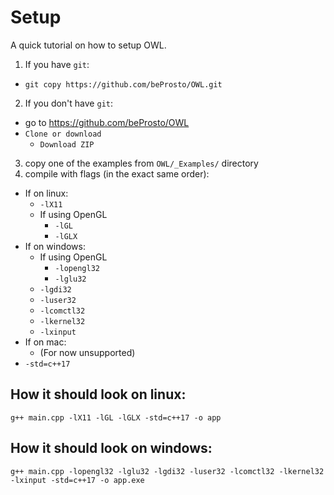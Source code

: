 # Setup
A quick tutorial on how to setup OWL.
1. If you have `git`:
- `git copy https://github.com/beProsto/OWL.git`
2. If you don't have `git`:
- go to https://github.com/beProsto/OWL
- `Clone or download`
	- `Download ZIP`
3. copy one of the examples from `OWL/_Examples/` directory
4. compile with flags (in the exact same order):
- If on linux:
	- `-lX11`
	- If using OpenGL
		- `-lGL` 
		- `-lGLX`
- If on windows:
	- If using OpenGL
		- `-lopengl32 `
		- `-lglu32`
	- `-lgdi32`
	- `-luser32`
	- `-lcomctl32`
	- `-lkernel32`
	- `-lxinput`
- If on mac:
	- (For now unsupported)
- `-std=c++17`

## How it should look on linux:
`g++ main.cpp -lX11 -lGL -lGLX -std=c++17 -o app`
## How it should look on windows:
`g++ main.cpp -lopengl32 -lglu32 -lgdi32 -luser32 -lcomctl32 -lkernel32 -lxinput -std=c++17 -o app.exe`
